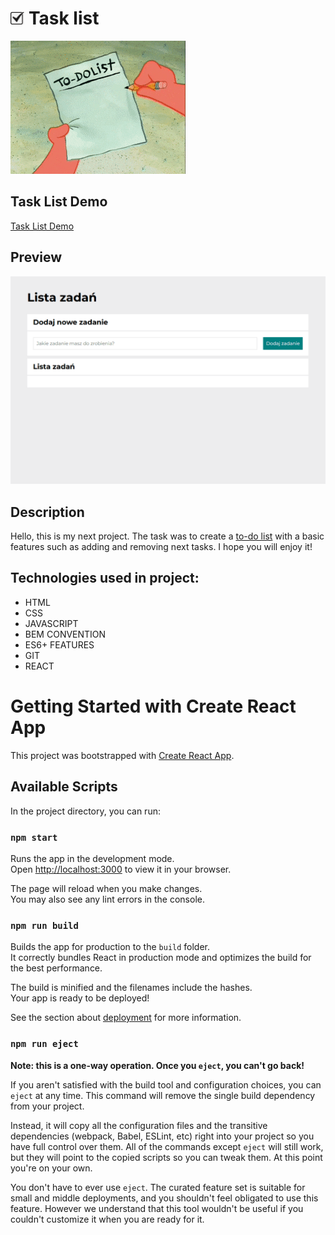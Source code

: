 # <img src="public/checkbox.png" height="20"/> Task list
![Task list](https://raw.githubusercontent.com/kozlowskiigor/task-list-react/main/images/CreamyVastLeech-max-1mb.gif)

## Task List Demo
[Task List Demo](https://kozlowskiigor.github.io/simple-to-do-list/simpleToDoList.html) 

## Preview
![My website](https://raw.githubusercontent.com/kozlowskiigor/simple-to-do-list/main/To-doAnimation2.gif)

## **Description**
Hello, this is my next project. The task was to create a [to-do list](https://kozlowskiigor.github.io/simple-to-do-list/simpleToDoList.html) with a basic features such as adding and removing next tasks. I hope you will enjoy it!

## **Technologies used in project:**
- HTML
- CSS
- JAVASCRIPT
- BEM CONVENTION
- ES6+ FEATURES
- GIT
- REACT

# Getting Started with Create React App

This project was bootstrapped with [Create React App](https://github.com/facebook/create-react-app).

## Available Scripts

In the project directory, you can run:

### `npm start`

Runs the app in the development mode.\
Open [http://localhost:3000](http://localhost:3000) to view it in your browser.

The page will reload when you make changes.\
You may also see any lint errors in the console.

### `npm run build`

Builds the app for production to the `build` folder.\
It correctly bundles React in production mode and optimizes the build for the best performance.

The build is minified and the filenames include the hashes.\
Your app is ready to be deployed!

See the section about [deployment](https://facebook.github.io/create-react-app/docs/deployment) for more information.

### `npm run eject`

**Note: this is a one-way operation. Once you `eject`, you can't go back!**

If you aren't satisfied with the build tool and configuration choices, you can `eject` at any time. This command will remove the single build dependency from your project.

Instead, it will copy all the configuration files and the transitive dependencies (webpack, Babel, ESLint, etc) right into your project so you have full control over them. All of the commands except `eject` will still work, but they will point to the copied scripts so you can tweak them. At this point you're on your own.

You don't have to ever use `eject`. The curated feature set is suitable for small and middle deployments, and you shouldn't feel obligated to use this feature. However we understand that this tool wouldn't be useful if you couldn't customize it when you are ready for it.